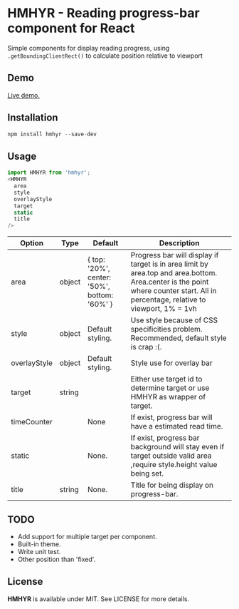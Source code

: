 # HMHYR - Reading progress-bar component for React

Simple components for display reading progress, using `.getBoundingClientRect()` to calculate position relative to viewport

## Demo
[Live demo.](http://trungtin.github.io/HMHYR)

## Installation

``` javascript
npm install hmhyr --save-dev
```

## Usage

``` javascript
import HMHYR from 'hmhyr';
<HMHYR
  area
  style
  overlayStyle
  target
  static
  title
/>
```

| Option        | Type          | Default                                              | Description  |
| ------------- |---------------|------------------------------------------------------| -------------|
| area          | object        | { top: '20%', center: '50%', bottom: '60%' }           | Progress bar will display if target is in area limit by area.top and area.bottom. Area.center is the point where counter start. All in percentage, relative to viewport, 1% = 1vh|
| style         | object        | Default styling.                                     | Use style because of CSS specificities problem. Recommended, default style is crap :(.|
| overlayStyle  | object        | Default styling.                                     | Style use for overlay bar                       |
| target        | string        |                                                      | Either use target id to determine target or use HMHYR as wrapper of target. |
| timeCounter   |               | None                                                 | If exist, progress bar will have a estimated read time. |
| static        |               | None.                                                | If exist, progress bar background will stay even if target outside valid area ,require style.height value being set. | 
| title         | string        | None.                                                | Title for being display on progress-bar. |

## TODO
- Add support for multiple target per component.
- Built-in theme.
- Write unit test.
- Other position than 'fixed'.

## License

**HMHYR** is available under MIT. See LICENSE for more details.

